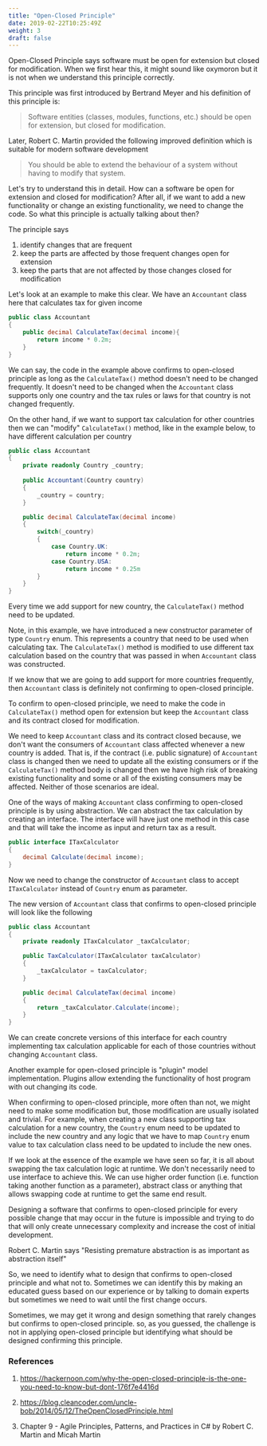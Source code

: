```yaml
---
title: "Open-Closed Principle"
date: 2019-02-22T10:25:49Z
weight: 3
draft: false
---
```


Open-Closed Principle says software must be open for extension but closed for modification. When we first hear this, it might sound like oxymoron but it is not when we understand this principle correctly. 

This principle was first introduced by Bertrand Meyer and his definition of this principle is:

> Software entities (classes, modules, functions, etc.) should be open for extension, but closed for modification.

Later, Robert C. Martin provided the following improved definition which is suitable for modern software development

> You should be able to extend the behaviour of a system without having to modify that system.

Let's try to understand this in detail. How can a software be open for extension and closed for modification? After all, if we want to add a new functionality or change an existing functionality, we need to change the code. So what this principle is actually talking about then?

The principle says

1. identify changes that are frequent 
2. keep the parts are affected by those frequent changes open for extension
3. keep the parts that are not affected by those changes closed for modification

Let's look at an example to make this clear. We have an `Accountant` class here that calculates tax for given income

``` csharp
public class Accountant
{
    public decimal CalculateTax(decimal income){
        return income * 0.2m;
    }
}

```
We can say, the code in the example above confirms to open-closed principle as long as the `CalculateTax()` method doesn't need to be changed frequently. It doesn't need to be changed when the `Accountant` class supports only one country and the tax rules or laws for that country is not changed frequently.

On the other hand, if we want to support tax calculation for other countries then we can "modify" `CalculateTax()` method, like in the example below, to have different calculation per country

``` csharp
public class Accountant
{
    private readonly Country _country;
    
    public Accountant(Country country)
    {
        _country = country;
    }

    public decimal CalculateTax(decimal income)
    {
        switch(_country)
        {
            case Country.UK:
                return income * 0.2m;
            case Country.USA:
                return income * 0.25m
        }
    }
}

```

Every time we add support for new country, the `CalculateTax()` method need to be updated.

Note, in this example, we have introduced a new constructor parameter of type `Country` enum. This represents a country that need to be used when calculating tax. The `CalculateTax()` method is modified to use different tax calculation based on the country that was passed in when `Accountant` class was constructed.

If we know that we are going to add support for more countries frequently, then `Accountant` class is definitely not confirming to open-closed principle.

To confirm to open-closed principle, we need to make the code in `CalculateTax()` method open for extension but keep the `Accountant` class and its contract closed for modification. 

We need to keep `Accountant` class and its contract closed because, we don't want the consumers of `Accountant` class affected whenever a new country is added. That is, if the contract (i.e. public signature) of `Accountant` class is changed then we need to update all the existing consumers or if the `CalculateTax()` method body is changed then we have high risk of breaking existing functionality and some or all of the existing consumers may be affected. Neither of those scenarios are ideal.

One of the ways of making `Accountant` class confirming to open-closed principle is by using abstraction. We can abstract the tax calculation by creating an interface. The interface will have just one method in this case and that will take the income as input and return tax as a result.

``` csharp
public interface ITaxCalculator
{
    decimal Calculate(decimal income);
}
```

Now we need to change the constructor of `Accountant` class to accept `ITaxCalculator` instead of `Country` enum as parameter.

The new version of `Accountant` class that confirms to open-closed principle will look like the following

```csharp
public class Accountant
{
    private readonly ITaxCalculator _taxCalculator;

    public TaxCalculator(ITaxCalculator taxCalculator)
    {
        _taxCalculator = taxCalculator;
    }

    public decimal CalculateTax(decimal income)
    {
        return _taxCalculator.Calculate(income);
    }
}
```
We can create concrete versions of this interface for each country implementing tax calculation applicable for each of those countries without changing `Accountant` class. 

Another example for open-closed principle is "plugin" model implementation. Plugins allow extending the functionality of host program with out changing its code.

When confirming to open-closed principle, more often than not, we might need to make some modification but, those modification are usually isolated and trivial. For example, when creating a new class supporting tax calculation for a new country, the `Country` enum need to be updated to include the new country and any logic that we have to map `Country` enum value to tax calculation class need to be updated to include the new ones.

If we look at the essence of the example we have seen so far, it is all about swapping the tax calculation logic at runtime. We don't necessarily need to use interface to achieve this. We can use higher order function (i.e. function taking another function as a parameter), abstract class or anything that allows swapping code at runtime to get the same end result.

Designing a software that confirms to open-closed principle for every possible change that may occur in the future is impossible and trying to do that will only create unnecessary complexity and increase the cost of initial development. 

Robert C. Martin says "Resisting premature abstraction is as important as abstraction itself"

So, we need to identify what to design that confirms to open-closed principle and what not to. Sometimes we can identify this by making an educated guess based on our experience or by talking to domain experts but sometimes we need to wait until the first change occurs. 

Sometimes, we may get it wrong and design something that rarely changes but confirms to open-closed principle. so, as you guessed, the challenge is not in applying open-closed principle but identifying what should be designed confirming this principle.

### References
1. https://hackernoon.com/why-the-open-closed-principle-is-the-one-you-need-to-know-but-dont-176f7e4416d

2. https://blog.cleancoder.com/uncle-bob/2014/05/12/TheOpenClosedPrinciple.html

3. Chapter 9 - Agile Principles, Patterns, and Practices in C# by Robert C. Martin and Micah Martin